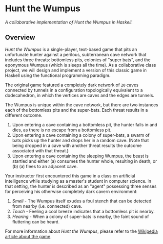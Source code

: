 # Hunt the Wumpus

_A collaborative implementation of Hunt the Wumpus in Haskell._

## Overview

_Hunt the Wumpus_ is a single-player, text-based game that pits an unfortunate hunter against a perilous, subterranean cave network that includes three threats: bottomless pits, colonies of "super bats", and the eponymous Wumpus (which is sleeps all the time). As a collaborative class project, we will design and implement a version of this classic game in Haskell using the functional programming paradigm.

The original game featured a completely dark network of `20` caves connected by tunnels in a configuration topologically equivalent to a dodecahedron, in which the vertices are caves and the edges are tunnels.

The Wumpus is unique within the cave network, but there are two instances each of the bottomless pits and the super-bats. Each threat results in a different outcome.
1. Upon entering a cave containing a bottomless pit, the hunter falls in and dies, as there is no escape from a bottomless pit.
2. Upon entering a cave containing a colony of super-bats, a swarm of bats picks up the hunter and drops her in a random cave. (Note that being dropped in a cave with another threat results the outcome associated with that threat.)
3. Upon entering a cave containing the sleeping Wumpus, the beast is startled and either (a) consumes the hunter whole, resulting in death, or (b) (a) flees to an adjacent cave.

Your instructor first encountered this game in a class on artificial intelligence while studying as a master's student in computer science. In that setting, the hunter is described as an "agent" possessing three senses for perceiving his otherwise completely dark cavern environment:
1. _Smell_ - The Wumpus itself exudes a foul stench that can be detected from nearby (i.e. connected) cave.
2. _Touch_ - Feeling a cool breeze indicates that a bottomless pit is nearby.
3. _Hearing_ - When a colony of super-bats is nearby, the faint sound of fluttering can be heard.

For more information about _Hunt the Wumpus_, please refer to the [Wikipedia article about the game](https://en.wikipedia.org/wiki/Hunt_the_Wumpus).
